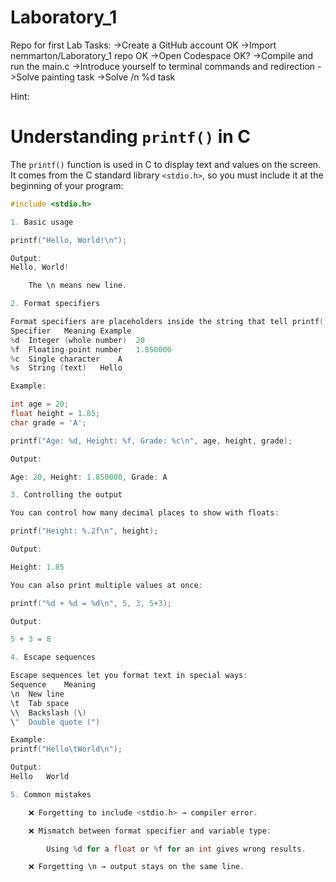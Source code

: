 # Laboratory_1
Repo for first Lab
Tasks:
->Create a GitHub account OK
->Import nemmarton/Laboratory_1 repo OK
->Open Codespace OK?
->Compile and run the main.c
->Introduce yourself to terminal commands and redirection
->Solve painting task
->Solve /n %d task

Hint:

# Understanding `printf()` in C

The `printf()` function is used in C to display text and values on the screen.  
It comes from the C standard library `<stdio.h>`, so you must include it at the beginning of your program:

```c
#include <stdio.h>

1. Basic usage

printf("Hello, World!\n");

Output:
Hello, World!

    The \n means new line.

2. Format specifiers

Format specifiers are placeholders inside the string that tell printf() what kind of data to print.
Specifier	Meaning	Example
%d	Integer (whole number)	20
%f	Floating-point number	1.850000
%c	Single character	A
%s	String (text)	Hello

Example:

int age = 20;
float height = 1.85;
char grade = 'A';

printf("Age: %d, Height: %f, Grade: %c\n", age, height, grade);

Output:

Age: 20, Height: 1.850000, Grade: A

3. Controlling the output

You can control how many decimal places to show with floats:

printf("Height: %.2f\n", height);

Output:

Height: 1.85

You can also print multiple values at once:

printf("%d + %d = %d\n", 5, 3, 5+3);

Output:

5 + 3 = 8

4. Escape sequences

Escape sequences let you format text in special ways:
Sequence	Meaning
\n	New line
\t	Tab space
\\	Backslash (\)
\"	Double quote (")

Example:
printf("Hello\tWorld\n");

Output:
Hello   World

5. Common mistakes

    ❌ Forgetting to include <stdio.h> → compiler error.

    ❌ Mismatch between format specifier and variable type:

        Using %d for a float or %f for an int gives wrong results.

    ❌ Forgetting \n → output stays on the same line.
